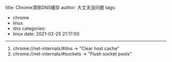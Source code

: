 title: Chrome清除DNS缓存
author: 大丈夫没问题
tags:
  - chrome
  - linux
  - dns
categories:
  - linux
date: 2021-02-25 21:17:00
---

1. chrome://net-internals/#dns -> "Clear host cache"
2. chrome://net-internals/#sockets -> "Flush socket pools"